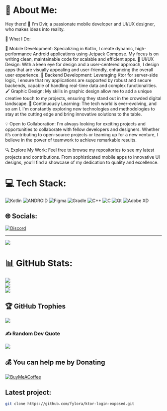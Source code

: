 # 💫 About Me:

 Hey there! 👋
 I'm Dvir, a passionate mobile developer and UI/UX designer, who makes ideas into reality.

🚀 What I Do:

📱 Mobile Development: Specializing in Kotlin, I create dynamic, high-performance Android applications using Jetpack Compose. My focus is on writing clean, maintainable code for scalable and efficient apps.
🎨 UI/UX Design: With a keen eye for design and a user-centered approach, I design apps that are visually appealing and user-friendly, enhancing the overall user experience.
💾 Backend Development: Leveraging Ktor for server-side logic, I ensure that my applications are supported by robust and secure backends, capable of handling real-time data and complex functionalities.
🖌️ Graphic Design: My skills in graphic design allow me to add a unique creative touch to my projects, ensuring they stand out in the crowded digital landscape.
🌱 Continuously Learning: The tech world is ever-evolving, and so am I. I'm constantly exploring new technologies and methodologies to stay at the cutting edge and bring innovative solutions to the table.

💡 Open to Collaboration: I'm always looking for exciting projects and opportunities to collaborate with fellow developers and designers. Whether it’s contributing to open-source projects or teaming up for a new venture, I believe in the power of teamwork to achieve remarkable results.

🔍 Explore My Work: Feel free to browse my repositories to see my latest projects and contributions. From sophisticated mobile apps to innovative UI designs, you’ll find a showcase of my dedication to quality and excellence.

# 💻 Tech Stack:
![Kotlin](https://img.shields.io/badge/kotlin-%230095D5.svg?style=for-the-badge&logo=kotlin&logoColor=white) ![ANDROID](https://img.shields.io/badge/android-%2320232a.svg?style=for-the-badge&logo=android&logoColor=%a4c639) ![Figma](https://img.shields.io/badge/figma-%23F24E1E.svg?style=for-the-badge&logo=figma&logoColor=white) ![Gradle](https://img.shields.io/badge/Gradle-02303A.svg?style=for-the-badge&logo=Gradle&logoColor=white) ![C++](https://img.shields.io/badge/c++-%2300599C.svg?style=for-the-badge&logo=c%2B%2B&logoColor=white) ![C](https://img.shields.io/badge/c-%2300599C.svg?style=for-the-badge&logo=c&logoColor=white) ![Qt](https://img.shields.io/badge/Qt-%23217346.svg?style=for-the-badge&logo=Qt&logoColor=white) ![Adobe XD](https://img.shields.io/badge/Adobe%20XD-470137?style=for-the-badge&logo=Adobe%20XD&logoColor=#FF61F6)

## 🌐 Socials:
[![Discord](https://img.shields.io/badge/Discord-%237289DA.svg?logo=discord&logoColor=white)](https://discord.gg/https://discord.gg/HMXtmRfQQw) 

---
[![](https://visitcount.itsvg.in/api?id=fylora&icon=0&color=0)](https://visitcount.itsvg.in)

# 📊 GitHub Stats:
![](https://github-readme-stats.vercel.app/api?username=fylora&theme=dark&hide_border=false&include_all_commits=false&count_private=false)<br/>
![](https://github-readme-streak-stats.herokuapp.com/?user=fylora&theme=dark&hide_border=false)<br/>
![](https://github-readme-stats.vercel.app/api/top-langs/?username=fylora&theme=dark&hide_border=false&include_all_commits=true&count_private=false&layout=compact)

## 🏆 GitHub Trophies
![](https://github-profile-trophy.vercel.app/?username=fylora&theme=radical&no-frame=false&no-bg=true&margin-w=4)

### ✍️ Random Dev Quote
![](https://quotes-github-readme.vercel.app/api?type=horizontal&theme=radical)

## 💰 You can help me by Donating
[![BuyMeACoffee](https://img.shields.io/badge/Buy%20Me%20a%20Coffee-ffdd00?style=for-the-badge&logo=buy-me-a-coffee&logoColor=black)](https://buymeacoffee.com/bidbidapps) 

## Latest project:
```bash
git clone https://github.com/fylora/ktor-login-exposed.git
``` 
